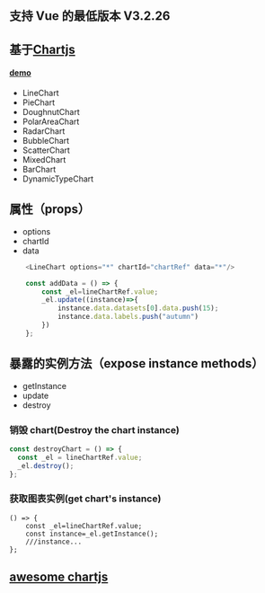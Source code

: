 ## 支持 Vue 的最低版本 V3.2.26

## 基于[Chartjs](https://www.chartjs.org/)

#### [demo](https://fisherhuang.github.io/vue3-chartjs)

- LineChart
- PieChart
- DoughnutChart
- PolarAreaChart
- RadarChart
- BubbleChart
- ScatterChart
- MixedChart
- BarChart
- DynamicTypeChart

## 属性（props）

- options
- chartId
- data

```js 
	<LineChart options="*" chartId="chartRef" data="*"/>
```

```js 
	const addData = () => { 
		const _el=lineChartRef.value; 
		_el.update((instance)=>{ 
			instance.data.datasets[0].data.push(15);
			instance.data.labels.push("autumn") 
		}) 
	}; 
```

## 暴露的实例方法（expose instance methods）

- getInstance
- update
- destroy

### 销毁 chart(Destroy the chart instance)

```js
const destroyChart = () => {
  const _el = lineChartRef.value;
  _el.destroy();
};
```

### 获取图表实例(get chart's instance)

```
() => {
	const _el=lineChartRef.value;
	const instance=_el.getInstance();
	///instance...
};
```
## [awesome chartjs](https://github.com/chartjs/awesome#charts)
